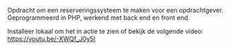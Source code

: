 Opdracht om een reserveringssysteem te maken voor een opdrachtgever. Geprogrammeerd in PHP, werkend met back end en front end. 

Installeer lokaal om het in actie te zien of bekijk de volgende video:
https://youtu.be/-XWQf_J0y5I
